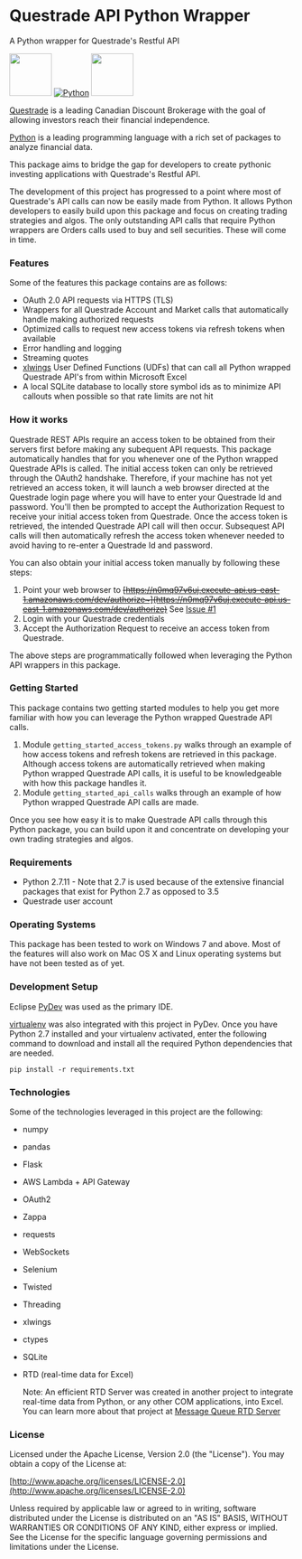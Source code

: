 # Questrade API Python Wrapper
A Python wrapper for Questrade's Restful API


<a href="https://questrade.com"><img src="https://pbs.twimg.com/profile_images/3121643627/ab59bf9e1b51307feb88a4f07727eff1_400x400.png" width="75" height="75" /></a>  [![Python](https://www.python.org/static/community_logos/python-logo.png)](https://www.python.org/)  <a href="https://products.office.com/en-ca/excel"><img src="http://seeklogo.com/images/E/excel-logo-974BFF9CB9-seeklogo.com.png" width="75" height="75" /></a>



[Questrade](http://www.questrade.com/) is a leading Canadian Discount Brokerage with the goal of allowing investors reach their financial independence.

[Python](https://www.python.org/) is a leading programming language with a rich set of packages to analyze financial data.

This package aims to bridge the gap for developers to create pythonic investing applications with Questrade's Restful API.

The development of this project has progressed to a point where most of Questrade's API calls can now be easily made from Python.  It allows Python developers to easily build upon this package and focus on creating trading strategies and algos.  The only outstanding API calls that require Python wrappers are Orders calls used to buy and sell securities.  These will come in time.

### Features
Some of the features this package contains are as follows:

 * OAuth 2.0 API requests via HTTPS (TLS)
 * Wrappers for all Questrade Account and Market calls that automatically handle making authorized requests
 * Optimized calls to request new access tokens via refresh tokens when available
 * Error handling and logging
 * Streaming quotes
 * [xlwings] User Defined Functions (UDFs) that can call all Python wrapped Questrade API's from within Microsoft Excel
 * A local SQLite database to locally store symbol ids as to minimize API callouts when possible so that rate limits are not hit


### How it works
Questrade REST APIs require an access token to be obtained from their servers first before making any subequent API requests.  This package automatically handles that for you whenever one of the Python wrapped Questrade APIs is called.  The initial access token can only be retrieved through the OAuth2 handshake.  Therefore, if your machine has not yet retrieved an access token, it will launch a web browser directed at the Questrade login page where you will have to enter your Questrade Id and password.  You'll then be prompted to accept the Authorization Request to receive your initial access token from Questrade.  Once the access token is retrieved, the intended Questrade API call will then occur.  Subsequest API calls will then automatically refresh the access token whenever needed to avoid having to re-enter a Questrade Id and password.

You can also obtain your initial access token manually by following these steps:
 1. Point your web browser to ~~[https://n0mq97v6uj.execute-api.us-east-1.amazonaws.com/dev/authorize~](https://n0mq97v6uj.execute-api.us-east-1.amazonaws.com/dev/authorize)~~ See [Issue #1](https://github.com/pcinat/QuestradeAPI_PythonWrapper/issues/1)
 2. Login with your Questrade credentials
 3. Accept the Authorization Request to receive an access token from Questrade.

The above steps are programmatically followed when leveraging the Python API wrappers in this package.


### Getting Started
This package contains two getting started modules to help you get more familiar with how you can leverage the Python wrapped Questrade API calls.
 1. Module `getting_started_access_tokens.py` walks through an example of how access tokens and refresh tokens are retrieved in this package. Although access tokens are automatically retrieved when making Python wrapped Questrade API calls, it is useful to be  knowledgeable with how this package handles it.
 2. Module `getting_started_api_calls` walks through an example of how Python wrapped Questrade API calls are made.

Once you see how easy it is to make Questrade API calls through this Python package, you can build upon it and concentrate on developing your own trading strategies and algos.


### Requirements
 - Python 2.7.11 - Note that 2.7 is used because of the extensive financial packages that exist for Python 2.7 as opposed to 3.5
 - Questrade user account


### Operating Systems
This package has been tested to work on Windows 7 and above.  Most of the features will also work on Mac OS X and Linux operating systems but have not been tested as of yet.


### Development Setup
Eclipse [PyDev] was used as the primary IDE.

[virtualenv] was also integrated with this project in PyDev.  Once you have Python 2.7 installed and your virtualenv activated, enter the following command to download and install all the required Python dependencies that are needed.

`pip install -r requirements.txt`


### Technologies
Some of the technologies leveraged in this project are the following:

 - numpy
 - pandas
 - Flask
 - AWS Lambda + API Gateway
 - OAuth2
 - Zappa
 - requests
 - WebSockets
 - Selenium
 - Twisted
 - Threading
 - xlwings
 - ctypes
 - SQLite
 - RTD (real-time data for Excel)
 
    Note: An efficient RTD Server was created in another project to integrate real-time data from Python, or any other COM applications, into Excel.  You can learn more about that project at [Message Queue RTD Server](https://github.com/pcinat/MessageQueueRTDServer)



### License
Licensed under the Apache License, Version 2.0 (the "License"). You may obtain a copy of the License at:

[http://www.apache.org/licenses/LICENSE-2.0](http://www.apache.org/licenses/LICENSE-2.0)

Unless required by applicable law or agreed to in writing, software distributed under the License is distributed on an "AS IS" BASIS, WITHOUT WARRANTIES OR CONDITIONS OF ANY KIND, either express or implied.  See the License for the specific language governing permissions and limitations under the License.


[//]: # (These are reference links used in the body of this note and get stripped out when the markdown processor does its job. There is no need to format nicely because it shouldn't be seen. Thanks SO - http://stackoverflow.com/questions/4823468/store-comments-in-markdown-syntax)

   [xlwings]: <https://www.xlwings.org/>
   [PyDev]: <http://www.pydev.org/>
   [virtualenv]: <http://docs.python-guide.org/en/latest/dev/virtualenvs/>
   
